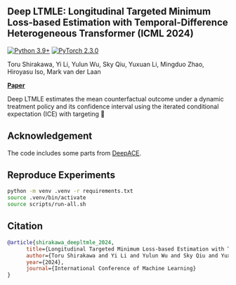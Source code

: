 ## Deep LTMLE: Longitudinal Targeted Minimum Loss-based Estimation with Temporal-Difference Heterogeneous Transformer (ICML 2024)

[![Python 3.9+](https://img.shields.io/badge/Platform-Python%203.9-blue.svg)](https://www.python.org/)
[![PyTorch 2.3.0](https://img.shields.io/badge/Implementation-Pytorch-brightgreen.svg)](https://pytorch.org/)

Toru Shirakawa, Yi Li, Yulun Wu, Sky Qiu, Yuxuan Li, Mingduo Zhao, Hiroyasu Iso, Mark van der Laan

**[Paper](https://arxiv.org/abs/2404.04399)**

Deep LTMLE estimates the mean counterfactual outcome under a dynamic treatment policy and its confidence interval using the iterated conditional expectation (ICE) with targeting 🎯

## Acknowledgement

The code includes some parts from [DeepACE](https://github.com/dennisfrauen/deepace).

## Reproduce Experiments

```bash
python -m venv .venv -r requirements.txt
source .venv/bin/activate
source scripts/run-all.sh
```

## Citation

```BiBTeX
@article{shirakawa_deepltmle_2024,
      title={Longitudinal Targeted Minimum Loss-based Estimation with Temporal-Difference Heterogeneous Transformer}, 
      author={Toru Shirakawa and Yi Li and Yulun Wu and Sky Qiu and Yuxuan Li and Mingduo Zhao and Hiroyasu Iso and Mark van der Laan},
      year={2024},
      journal={International Conference of Machine Learning}
}
```

